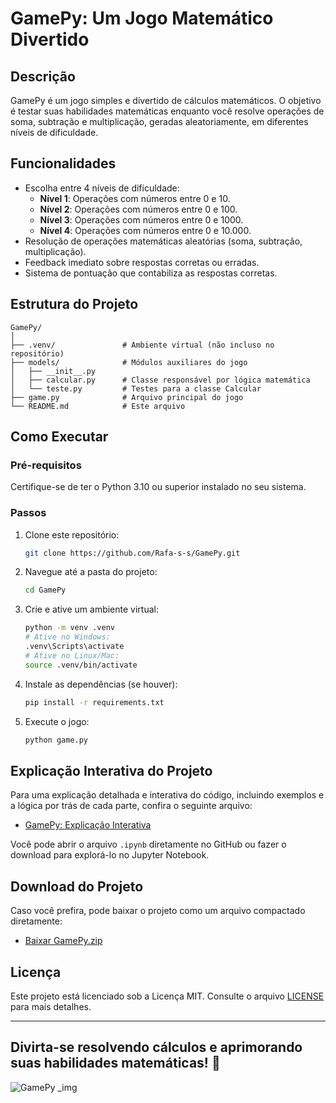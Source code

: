 # GamePy: Um Jogo Matemático Divertido

## Descrição
GamePy é um jogo simples e divertido de cálculos matemáticos. O objetivo é testar suas habilidades matemáticas enquanto você resolve operações de soma, subtração e multiplicação, geradas aleatoriamente, em diferentes níveis de dificuldade.

## Funcionalidades
- Escolha entre 4 níveis de dificuldade:
  - **Nível 1**: Operações com números entre 0 e 10.
  - **Nível 2**: Operações com números entre 0 e 100.
  - **Nível 3**: Operações com números entre 0 e 1000.
  - **Nível 4**: Operações com números entre 0 e 10.000.
- Resolução de operações matemáticas aleatórias (soma, subtração, multiplicação).
- Feedback imediato sobre respostas corretas ou erradas.
- Sistema de pontuação que contabiliza as respostas corretas.

## Estrutura do Projeto
```
GamePy/
│
├── .venv/               # Ambiente virtual (não incluso no repositório)
├── models/              # Módulos auxiliares do jogo
│   ├── __init__.py
│   ├── calcular.py      # Classe responsável por lógica matemática
│   └── teste.py         # Testes para a classe Calcular
├── game.py              # Arquivo principal do jogo
└── README.md            # Este arquivo
```

## Como Executar
### Pré-requisitos
Certifique-se de ter o Python 3.10 ou superior instalado no seu sistema.

### Passos
1. Clone este repositório:
   ```bash
   git clone https://github.com/Rafa-s-s/GamePy.git
   ```
2. Navegue até a pasta do projeto:
   ```bash
   cd GamePy
   ```
3. Crie e ative um ambiente virtual:
   ```bash
   python -m venv .venv
   # Ative no Windows:
   .venv\Scripts\activate
   # Ative no Linux/Mac:
   source .venv/bin/activate
   ```
4. Instale as dependências (se houver):
   ```bash
   pip install -r requirements.txt
   ```
5. Execute o jogo:
   ```bash
   python game.py
   ```
## Explicação Interativa do Projeto
Para uma explicação detalhada e interativa do código, incluindo exemplos e a lógica por trás de cada parte, confira o seguinte arquivo:
- [GamePy: Explicação Interativa](https://github.com/Rafa-s-s/GamePy_Projeto_Python/blob/main/GamePy_Explica%C3%A7%C3%A3o.ipynb)

Você pode abrir o arquivo `.ipynb` diretamente no GitHub ou fazer o download para explorá-lo no Jupyter Notebook.


## Download do Projeto
Caso você prefira, pode baixar o projeto como um arquivo compactado diretamente:
- [Baixar GamePy.zip](https://github.com/Rafa-s-s/GamePy_Projeto_Python/releases/tag/1.0)

## Licença
Este projeto está licenciado sob a Licença MIT. Consulte o arquivo [LICENSE](LICENSE) para mais detalhes.

---

Divirta-se resolvendo cálculos e aprimorando suas habilidades matemáticas! 🚀
---
![GamePy _img](https://github.com/user-attachments/assets/c1157d55-c5ec-4a05-b4ee-cd1095da66f3)
